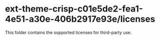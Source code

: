 # ext-theme-crisp-c01e5de2-fea1-4e51-a30e-406b2917e93e/licenses

This folder contains the supported licenses for third-party use.

